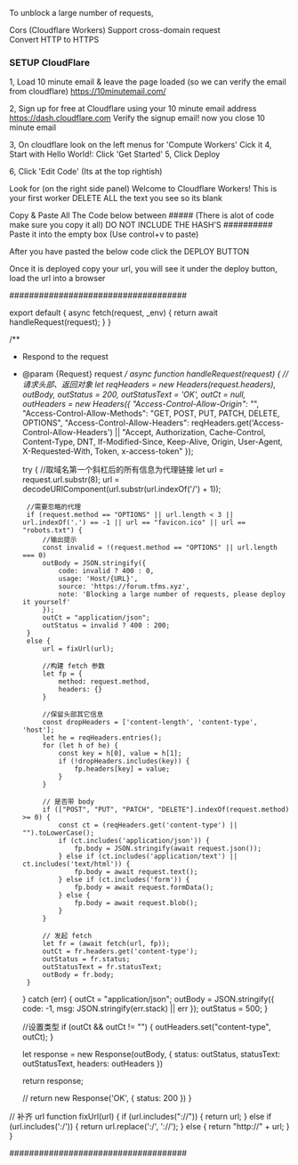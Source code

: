 To unblock a large number of requests,

Cors (Cloudflare Workers) 
Support cross-domain request    
Convert HTTP to HTTPS

### SETUP CloudFlare ###
1, Load 10 minute email & leave the page loaded (so we can verify the email from cloudflare)
https://10minutemail.com/

2, Sign up for free at Cloudflare using your 10 minute email address
https://dash.cloudflare.com
Verify the signup email! now you close 10 minute email

3, On cloudflare look on the left menus for 'Compute Workers' Cick it
4, Start with Hello World!: Click 'Get Started'
5, Click Deploy

6, Click 'Edit Code' (Its at the top rightish)

Look for (on the right side panel)
Welcome to Cloudflare Workers! This is your first worker
DELETE ALL the text you see so its blank

Copy & Paste All The Code below between ##### (There is alot of code make sure you copy it all) DO NOT INCLUDE THE HASH'S ##########
Paste it into the empty box (Use control+v to paste)

After you have pasted the below code click the DEPLOY BUTTON

Once it is deployed copy your url, you will see it under the deploy button, load the url into a browser


####################################

export default {
    async fetch(request, _env) {
        return await handleRequest(request);
    }
}

/**
 * Respond to the request
 * @param {Request} request
 */
async function handleRequest(request) {
    //请求头部、返回对象
    let reqHeaders = new Headers(request.headers),
        outBody, outStatus = 200, outStatusText = 'OK', outCt = null, outHeaders = new Headers({
            "Access-Control-Allow-Origin": "*",
            "Access-Control-Allow-Methods": "GET, POST, PUT, PATCH, DELETE, OPTIONS",
            "Access-Control-Allow-Headers": reqHeaders.get('Access-Control-Allow-Headers') || "Accept, Authorization, Cache-Control, Content-Type, DNT, If-Modified-Since, Keep-Alive, Origin, User-Agent, X-Requested-With, Token, x-access-token"
        });

    try {
        //取域名第一个斜杠后的所有信息为代理链接
        let url = request.url.substr(8);
        url = decodeURIComponent(url.substr(url.indexOf('/') + 1));

        //需要忽略的代理
        if (request.method == "OPTIONS" || url.length < 3 || url.indexOf('.') == -1 || url == "favicon.ico" || url == "robots.txt") {
            //输出提示
            const invalid = !(request.method == "OPTIONS" || url.length === 0)
            outBody = JSON.stringify({
                code: invalid ? 400 : 0,
                usage: 'Host/{URL}',
                source: 'https://forum.tfms.xyz',
                note: 'Blocking a large number of requests, please deploy it yourself'
            });
            outCt = "application/json";
            outStatus = invalid ? 400 : 200;
        }
        else {
            url = fixUrl(url);

            //构建 fetch 参数
            let fp = {
                method: request.method,
                headers: {}
            }

            //保留头部其它信息
            const dropHeaders = ['content-length', 'content-type', 'host'];
            let he = reqHeaders.entries();
            for (let h of he) {
                const key = h[0], value = h[1];
                if (!dropHeaders.includes(key)) {
                    fp.headers[key] = value;
                }
            }

            // 是否带 body
            if (["POST", "PUT", "PATCH", "DELETE"].indexOf(request.method) >= 0) {
                const ct = (reqHeaders.get('content-type') || "").toLowerCase();
                if (ct.includes('application/json')) {
                    fp.body = JSON.stringify(await request.json());
                } else if (ct.includes('application/text') || ct.includes('text/html')) {
                    fp.body = await request.text();
                } else if (ct.includes('form')) {
                    fp.body = await request.formData();
                } else {
                    fp.body = await request.blob();
                }
            }

            // 发起 fetch
            let fr = (await fetch(url, fp));
            outCt = fr.headers.get('content-type');
            outStatus = fr.status;
            outStatusText = fr.statusText;
            outBody = fr.body;
        }
    } catch (err) {
        outCt = "application/json";
        outBody = JSON.stringify({
            code: -1,
            msg: JSON.stringify(err.stack) || err
        });
        outStatus = 500;
    }

    //设置类型
    if (outCt && outCt != "") {
        outHeaders.set("content-type", outCt);
    }

    let response = new Response(outBody, {
        status: outStatus,
        statusText: outStatusText,
        headers: outHeaders
    })

    return response;

    // return new Response('OK', { status: 200 })
}

// 补齐 url
function fixUrl(url) {
    if (url.includes("://")) {
        return url;
    } else if (url.includes(':/')) {
        return url.replace(':/', '://');
    } else {
        return "http://" + url;
    }
}

####################################

